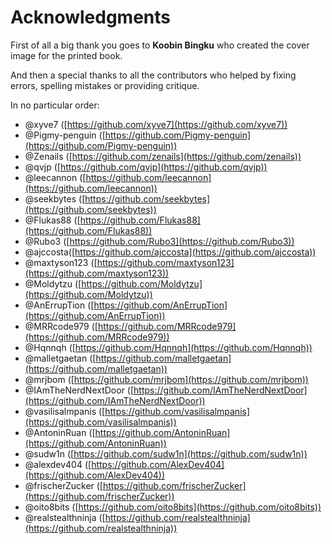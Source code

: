 # Acknowledgments

First of all a big thank you goes to **Koobin Bingku** who created the cover image for the printed book.

And then a special thanks to all the contributors who helped by fixing errors, spelling mistakes or providing critique.

In no particular order:

- @xyve7 ([https://github.com/xyve7](https://github.com/xyve7))
- @Pigmy-penguin ([https://github.com/Pigmy-penguin](https://github.com/Pigmy-penguin))
- @Zenails ([https://github.com/zenails](https://github.com/zenails))
- @qvjp ([https://github.com/qvjp](https://github.com/qvjp))
- @leecannon ([https://github.com/leecannon](https://github.com/leecannon))
- @seekbytes ([https://github.com/seekbytes](https://github.com/seekbytes))
- @Flukas88 ([https://github.com/Flukas88](https://github.com/Flukas88))
- @Rubo3 ([https://github.com/Rubo3](https://github.com/Rubo3))
- @ajccosta([https://github.com/ajccosta](https://github.com/ajccosta))
- @maxtyson123 ([https://github.com/maxtyson123](https://github.com/maxtyson123))
- @Moldytzu ([https://github.com/Moldytzu](https://github.com/Moldytzu))
- @AnErrupTion ([https://github.com/AnErrupTion](https://github.com/AnErrupTion))
- @MRRcode979 ([https://github.com/MRRcode979](https://github.com/MRRcode979))
- @Hqnnqh ([https://github.com/Hqnnqh](https://github.com/Hqnnqh))
- @malletgaetan ([https://github.com/malletgaetan](https://github.com/malletgaetan))
- @mrjbom ([https://github.com/mrjbom](https://github.com/mrjbom))
- @IAmTheNerdNextDoor ([https://github.com/IAmTheNerdNextDoor](https://github.com/IAmTheNerdNextDoor))
- @vasilisalmpanis ([https://github.com/vasilisalmpanis](https://github.com/vasilisalmpanis))
- @AntoninRuan ([https://github.com/AntoninRuan](https://github.com/AntoninRuan))
- @sudw1n ([https://github.com/sudw1n](https://github.com/sudw1n))
- @alexdev404 ([https://github.com/AlexDev404](https://github.com/AlexDev404))
- @frischerZucker ([https://github.com/frischerZucker](https://github.com/frischerZucker))
- @oito8bits ([https://github.com/oito8bits](https://github.com/oito8bits))
- @realstealthninja ([https://github.com/realstealthninja](https://github.com/realstealthninja))
